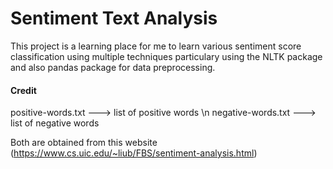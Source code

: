 # Sentiment Text Analysis

This project is a learning place for me to learn various sentiment score classification using multiple techniques particulary using the NLTK package and also pandas package for data preprocessing.

#### Credit
positive-words.txt ---> list of positive words \n
negative-words.txt ---> list of negative words

Both are obtained from this website (https://www.cs.uic.edu/~liub/FBS/sentiment-analysis.html)